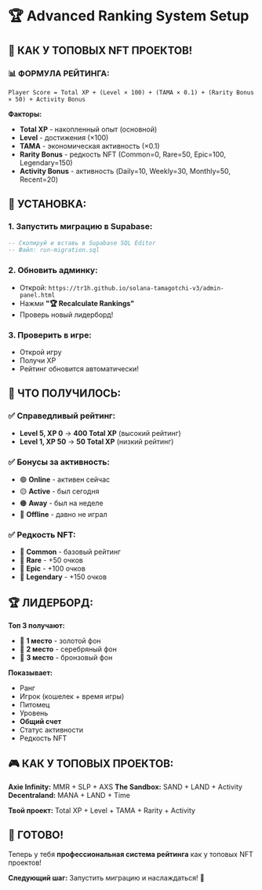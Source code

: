 # 🏆 Advanced Ranking System Setup

## 🚀 **КАК У ТОПОВЫХ NFT ПРОЕКТОВ!**

### 📊 **ФОРМУЛА РЕЙТИНГА:**
```
Player Score = Total XP + (Level × 100) + (TAMA × 0.1) + (Rarity Bonus × 50) + Activity Bonus
```

**Факторы:**
- **Total XP** - накопленный опыт (основной)
- **Level** - достижения (×100)
- **TAMA** - экономическая активность (×0.1)
- **Rarity Bonus** - редкость NFT (Common=0, Rare=50, Epic=100, Legendary=150)
- **Activity Bonus** - активность (Daily=10, Weekly=30, Monthly=50, Recent=20)

## 🔧 **УСТАНОВКА:**

### 1. **Запустить миграцию в Supabase:**
```sql
-- Скопируй и вставь в Supabase SQL Editor
-- Файл: run-migration.sql
```

### 2. **Обновить админку:**
- Открой: `https://tr1h.github.io/solana-tamagotchi-v3/admin-panel.html`
- Нажми **"🏆 Recalculate Rankings"**
- Проверь новый лидерборд!

### 3. **Проверить в игре:**
- Открой игру
- Получи XP
- Рейтинг обновится автоматически!

## 🎯 **ЧТО ПОЛУЧИЛОСЬ:**

### ✅ **Справедливый рейтинг:**
- **Level 5, XP 0** → **400 Total XP** (высокий рейтинг)
- **Level 1, XP 50** → **50 Total XP** (низкий рейтинг)

### ✅ **Бонусы за активность:**
- 🟢 **Online** - активен сейчас
- 🟡 **Active** - был сегодня
- 🟠 **Away** - был на неделе
- 🔴 **Offline** - давно не играл

### ✅ **Редкость NFT:**
- 🥉 **Common** - базовый рейтинг
- 🥈 **Rare** - +50 очков
- 🥇 **Epic** - +100 очков
- 💎 **Legendary** - +150 очков

## 🏆 **ЛИДЕРБОРД:**

**Топ 3 получают:**
- 🥇 **1 место** - золотой фон
- 🥈 **2 место** - серебряный фон  
- 🥉 **3 место** - бронзовый фон

**Показывает:**
- Ранг
- Игрок (кошелек + время игры)
- Питомец
- Уровень
- **Общий счет**
- Статус активности
- Редкость NFT

## 🎮 **КАК У ТОПОВЫХ ПРОЕКТОВ:**

**Axie Infinity:** MMR + SLP + AXS
**The Sandbox:** SAND + LAND + Activity
**Decentraland:** MANA + LAND + Time

**Твой проект:** Total XP + Level + TAMA + Rarity + Activity

## 🚀 **ГОТОВО!**

Теперь у тебя **профессиональная система рейтинга** как у топовых NFT проектов!

**Следующий шаг:** Запустить миграцию и наслаждаться! 🎉
